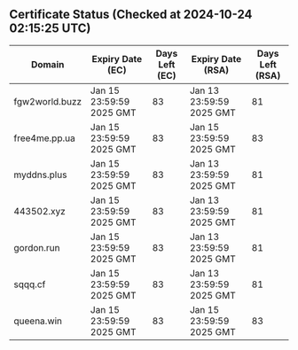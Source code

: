 ## Certificate Status (Checked at 2024-10-24 02:15:25 UTC)
| Domain | Expiry Date (EC) | Days Left (EC) | Expiry Date (RSA) | Days Left (RSA) |
|--------|-------------------|----------------|--------------------|--------------------|
| fgw2world.buzz | Jan 15 23:59:59 2025 GMT | 83 | Jan 13 23:59:59 2025 GMT | 81 |
| free4me.pp.ua | Jan 15 23:59:59 2025 GMT | 83 | Jan 15 23:59:59 2025 GMT | 83 |
| myddns.plus | Jan 15 23:59:59 2025 GMT | 83 | Jan 13 23:59:59 2025 GMT | 81 |
| 443502.xyz | Jan 15 23:59:59 2025 GMT | 83 | Jan 13 23:59:59 2025 GMT | 81 |
| gordon.run | Jan 15 23:59:59 2025 GMT | 83 | Jan 13 23:59:59 2025 GMT | 81 |
| sqqq.cf | Jan 15 23:59:59 2025 GMT | 83 | Jan 13 23:59:59 2025 GMT | 81 |
| queena.win | Jan 15 23:59:59 2025 GMT | 83 | Jan 15 23:59:59 2025 GMT | 83 |
